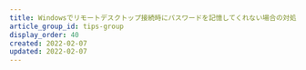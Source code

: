 ```yaml
---
title: Windowsでリモートデスクトップ接続時にパスワードを記憶してくれない場合の対処法
article_group_id: tips-group
display_order: 40
created: 2022-02-07
updated: 2022-02-07
---
```

